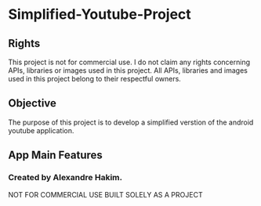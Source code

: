 # Simplified-Youtube-Project

## Rights

This project is not for commercial use.
I do not claim any rights concerning APIs, libraries or images used in this project. All APIs, libraries and images used in this project belong to their respectful owners.

## Objective

The purpose of this project is to develop a simplified verstion of the android youtube application.

## App Main Features

### Created by Alexandre Hakim. 

NOT FOR COMMERCIAL USE
BUILT SOLELY AS A PROJECT
